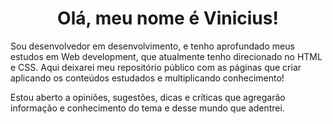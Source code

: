 <h1 align="center">Olá, meu nome é Vinicius!</h1>
<p align="left">          
Sou desenvolvedor em desenvolvimento, e tenho aprofundado meus estudos em Web development, que atualmente tenho direcionado no HTML e CSS. Aqui deixarei meu repositório público com as páginas que criar aplicando os conteúdos estudados e multiplicando conhecimento!
</p>
<p align="left"> 
Estou aberto a opiniões, sugestões, dicas e críticas que agregarão informação e conhecimento do tema e desse mundo que adentrei.
</p>
            
